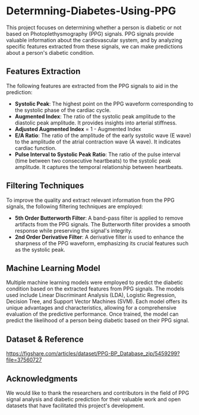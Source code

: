 # Determning-Diabetes-Using-PPG

This project focuses on determining whether a person is diabetic or not based on Photoplethysmography (PPG) signals. PPG signals provide valuable information about the cardiovascular system, and by analyzing specific features extracted from these signals, we can make predictions about a person's diabetic condition.

## Features Extraction

The following features are extracted from the PPG signals to aid in the prediction:

- **Systolic Peak**: The highest point on the PPG waveform corresponding to the systolic phase of the cardiac cycle.
- **Augmented Index**: The ratio of the systolic peak amplitude to the diastolic peak amplitude. It provides insights into arterial stiffness.
- **Adjusted Augmented Index** = 1 - Augmented Index
- **E/A Ratio**: The ratio of the amplitude of the early systolic wave (E wave) to the amplitude of the atrial contraction wave (A wave). It indicates cardiac function.
- **Pulse Interval to Systolic Peak Ratio**: The ratio of the pulse interval (time between two consecutive heartbeats) to the systolic peak amplitude. It captures the temporal relationship between heartbeats.

## Filtering Techniques

To improve the quality and extract relevant information from the PPG signals, the following filtering techniques are employed:

- **5th Order Butterworth Filter**: A band-pass filter is applied to remove artifacts from the PPG signals. The Butterworth filter provides a smooth response while preserving the signal's integrity.
- **2nd Order Derivative Filter**: A derivative filter is used to enhance the sharpness of the PPG waveform, emphasizing its crucial features such as the systolic peak.

## Machine Learning Model

Multiple machine learning models were employed to predict the diabetic condition based on the extracted features from PPG signals. The models used include Linear Discriminant Analysis (LDA), Logistic Regression, Decision Tree, and Support Vector Machines (SVM). Each model offers its unique advantages and characteristics, allowing for a comprehensive evaluation of the predictive performance. Once trained, the model can predict the likelihood of a person being diabetic based on their PPG signal.

## Dataset & Reference

https://figshare.com/articles/dataset/PPG-BP_Database_zip/5459299?file=37560727

## Acknowledgments

We would like to thank the researchers and contributors in the field of PPG signal analysis and diabetic prediction for their valuable work and open datasets that have facilitated this project's development.
